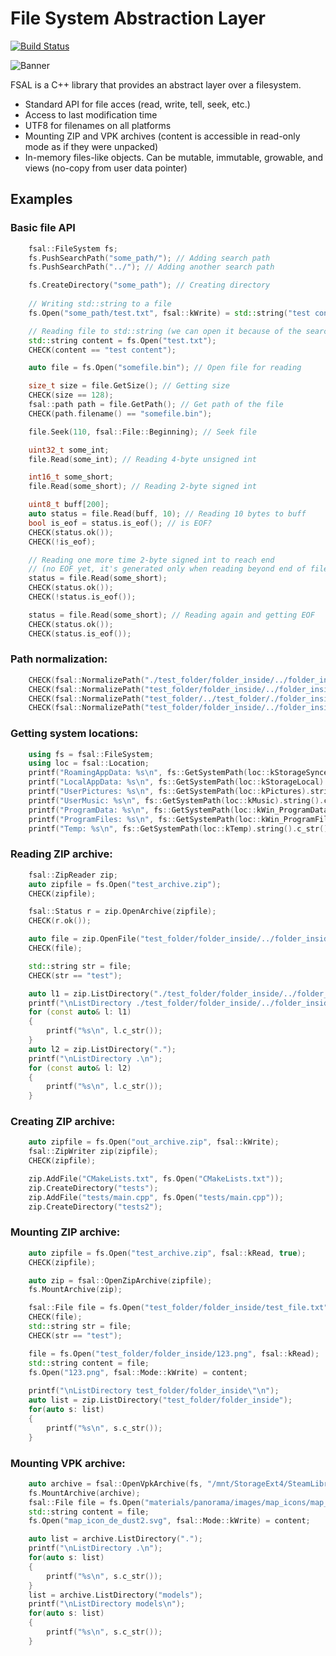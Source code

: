 # File System Abstraction Layer
[![Build Status](https://travis-ci.org/podgorskiy/fsal.svg?branch=master)](https://travis-ci.org/github/podgorskiy/fsal)


![Banner](https://repository-images.githubusercontent.com/141553188/8d423700-7ace-11ea-97a3-d1ab9deb0700)

FSAL is a C++ library that provides an abstract layer over a filesystem.

 * Standard API for file acces (read, write, tell, seek, etc.)
 * Access to last modification time
 * UTF8 for filenames on all platforms
 * Mounting ZIP and VPK archives (content is accessible in read-only mode as if they were unpacked)
 * In-memory files-like objects. Can be mutable, immutable, growable, and views (no-copy from user data pointer)
  
## Examples 
 
### Basic file API
```cpp
	fsal::FileSystem fs;
	fs.PushSearchPath("some_path/"); // Adding search path
	fs.PushSearchPath("../"); // Adding another search path

	fs.CreateDirectory("some_path"); // Creating directory
  
	// Writing std::string to a file
	fs.Open("some_path/test.txt", fsal::kWrite) = std::string("test content"); 

	// Reading file to std::string (we can open it because of the search path)
	std::string content = fs.Open("test.txt"); 
	CHECK(content == "test content");

	auto file = fs.Open("somefile.bin"); // Open file for reading

	size_t size = file.GetSize(); // Getting size
	CHECK(size == 128);
	fsal::path path = file.GetPath(); // Get path of the file
	CHECK(path.filename() == "somefile.bin");

	file.Seek(110, fsal::File::Beginning); // Seek file

	uint32_t some_int;
	file.Read(some_int); // Reading 4-byte unsigned int

	int16_t some_short;
	file.Read(some_short); // Reading 2-byte signed int

	uint8_t buff[200];
	auto status = file.Read(buff, 10); // Reading 10 bytes to buff
	bool is_eof = status.is_eof(); // is EOF?
	CHECK(status.ok());
	CHECK(!is_eof);

	// Reading one more time 2-byte signed int to reach end
	// (no EOF yet, it's generated only when reading beyond end of file)
	status = file.Read(some_short); 
	CHECK(status.ok());
	CHECK(!status.is_eof());

	status = file.Read(some_short); // Reading again and getting EOF
	CHECK(status.ok());
	CHECK(status.is_eof());
```

### Path normalization:
```cpp
	CHECK(fsal::NormalizePath("./test_folder/folder_inside/../folder_inside/./") == "test_folder/folder_inside/");
	CHECK(fsal::NormalizePath("test_folder/folder_inside/../folder_inside/") == "test_folder/folder_inside/");
	CHECK(fsal::NormalizePath("test_folder/../test_folder/./folder_inside/../folder_inside/") == "test_folder/folder_inside/");
	CHECK(fsal::NormalizePath("test_folder/folder_inside/../folder_inside/.") == "test_folder/folder_inside");
```

### Getting system locations:
```cpp
	using fs = fsal::FileSystem;
	using loc = fsal::Location;
	printf("RoamingAppData: %s\n", fs::GetSystemPath(loc::kStorageSynced).string().c_str());
	printf("LocalAppData: %s\n", fs::GetSystemPath(loc::kStorageLocal).string().c_str());
	printf("UserPictures: %s\n", fs::GetSystemPath(loc::kPictures).string().c_str());
	printf("UserMusic: %s\n", fs::GetSystemPath(loc::kMusic).string().c_str());
	printf("ProgramData: %s\n", fs::GetSystemPath(loc::kWin_ProgramData).string().c_str());
	printf("ProgramFiles: %s\n", fs::GetSystemPath(loc::kWin_ProgramFiles).string().c_str());
	printf("Temp: %s\n", fs::GetSystemPath(loc::kTemp).string().c_str());
```

### Reading ZIP archive:
```cpp
	fsal::ZipReader zip;
	auto zipfile = fs.Open("test_archive.zip");
	CHECK(zipfile);

	fsal::Status r = zip.OpenArchive(zipfile);
	CHECK(r.ok());

	auto file = zip.OpenFile("test_folder/folder_inside/../folder_inside/./test_file.txt");
	CHECK(file);

	std::string str = file;
	CHECK(str == "test");

	auto l1 = zip.ListDirectory("./test_folder/folder_inside/../folder_inside/./");
	printf("\nListDirectory ./test_folder/folder_inside/../folder_inside/./\n");
	for (const auto& l: l1)
	{
		printf("%s\n", l.c_str());
	}
	auto l2 = zip.ListDirectory(".");
	printf("\nListDirectory .\n");
	for (const auto& l: l2)
	{
		printf("%s\n", l.c_str());
	}
```

### Creating ZIP archive:
```cpp
	auto zipfile = fs.Open("out_archive.zip", fsal::kWrite);
	fsal::ZipWriter zip(zipfile);
	CHECK(zipfile);

	zip.AddFile("CMakeLists.txt", fs.Open("CMakeLists.txt"));
	zip.CreateDirectory("tests");
	zip.AddFile("tests/main.cpp", fs.Open("tests/main.cpp"));
	zip.CreateDirectory("tests2");
```

### Mounting ZIP archive:
```cpp
	auto zipfile = fs.Open("test_archive.zip", fsal::kRead, true);
	CHECK(zipfile);

	auto zip = fsal::OpenZipArchive(zipfile);
	fs.MountArchive(zip);

	fsal::File file = fs.Open("test_folder/folder_inside/test_file.txt", fsal::kRead);
	CHECK(file);
	std::string str = file;
	CHECK(str == "test");

	file = fs.Open("test_folder/folder_inside/123.png", fsal::kRead);
	std::string content = file;
	fs.Open("123.png", fsal::Mode::kWrite) = content;
	
	printf("\nListDirectory test_folder/folder_inside\"\n");
	auto list = zip.ListDirectory("test_folder/folder_inside");
	for(auto s: list)
	{
		printf("%s\n", s.c_str());
	}
```

### Mounting VPK archive:
```cpp
	auto archive = fsal::OpenVpkArchive(fs, "/mnt/StorageExt4/SteamLibrary/steamapps/common/Counter-Strike Global Offensive/csgo");
	fs.MountArchive(archive);
	fsal::File file = fs.Open("materials/panorama/images/map_icons/map_icon_de_dust2.svg", fsal::kRead);
	std::string content = file;
	fs.Open("map_icon_de_dust2.svg", fsal::Mode::kWrite) = content;

	auto list = archive.ListDirectory(".");
	printf("\nListDirectory .\n");
	for(auto s: list)
	{
		printf("%s\n", s.c_str());
	}
	list = archive.ListDirectory("models");
	printf("\nListDirectory models\n");
	for(auto s: list)
	{
		printf("%s\n", s.c_str());
	}
```
  
